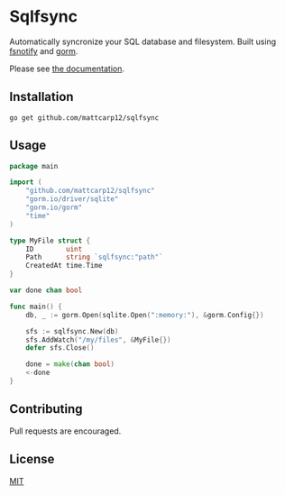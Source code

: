 # Sqlfsync

Automatically syncronize your SQL database and filesystem. Built using [fsnotify](https://github.com/fsnotify/fsnotify) and [gorm](https://github.com/go-gorm/gorm).

Please see [the documentation](https://pkg.go.dev/github.com/mattcarp12/sqlfsync).

## Installation

```
go get github.com/mattcarp12/sqlfsync
```

## Usage

```go
package main

import (
	"github.com/mattcarp12/sqlfsync"
	"gorm.io/driver/sqlite"
	"gorm.io/gorm"
	"time"
)

type MyFile struct {
	ID        uint
	Path      string `sqlfsync:"path"`
	CreatedAt time.Time
}

var done chan bool

func main() {
	db, _ := gorm.Open(sqlite.Open(":memory:"), &gorm.Config{})

	sfs := sqlfsync.New(db)
	sfs.AddWatch("/my/files", &MyFile{})
	defer sfs.Close()

	done = make(chan bool)
	<-done
}
```

## Contributing

Pull requests are encouraged.

## License

[MIT](https://opensource.org/licenses/MIT)
